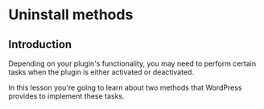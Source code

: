 # Uninstall methods

## Introduction

Depending on your plugin's functionality, you may need to perform certain tasks when the plugin is either activated or deactivated.

In this lesson you're going to learn about two methods that WordPress provides to implement these tasks.